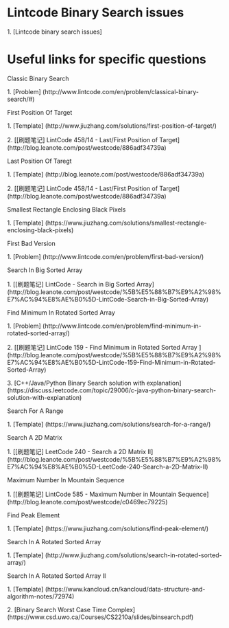 # Lintcode Binary Search issues
<p>1. [Lintcode binary search issues]

# Useful links for specific questions
<p>Classic Binary Search
<p>1. [Problem] (http://www.lintcode.com/en/problem/classical-binary-search/#)

<p>First Position Of Target
<p>1. [Template] (http://www.jiuzhang.com/solutions/first-position-of-target/)
<p>2. [[刷题笔记] LintCode 458/14 - Last/First Position of Target] (http://blog.leanote.com/post/westcode/886adf34739a)

<p>Last Position Of Taregt
<p>1. [Template] (http://blog.leanote.com/post/westcode/886adf34739a)
<p>2. [[刷题笔记] LintCode 458/14 - Last/First Position of Target] (http://blog.leanote.com/post/westcode/886adf34739a)

<p>Smallest Rectangle Enclosing Black Pixels
<p>1. [Template] (https://www.jiuzhang.com/solutions/smallest-rectangle-enclosing-black-pixels)

<p>First Bad Version
<p>1. [Problem] (http://www.lintcode.com/en/problem/first-bad-version/)

<p>Search In Big Sorted Array
<p>1. [[刷题笔记] LintCode - Search in Big Sorted Array] (http://blog.leanote.com/post/westcode/%5B%E5%88%B7%E9%A2%98%E7%AC%94%E8%AE%B0%5D-LintCode-Search-in-Big-Sorted-Array)

<p>Find Minimum In Rotated Sorted Array 
<p>1. [Problem] (http://www.lintcode.com/en/problem/find-minimum-in-rotated-sorted-array/)
<p>2. [[刷题笔记] LintCode 159 - Find Minimum in Rotated Sorted Array ] (http://blog.leanote.com/post/westcode/%5B%E5%88%B7%E9%A2%98%E7%AC%94%E8%AE%B0%5D-LintCode-159-Find-Minimum-in-Rotated-Sorted-Array)
<p>3. [C++/Java/Python Binary Search solution with explanation] (https://discuss.leetcode.com/topic/29006/c-java-python-binary-search-solution-with-explanation)

<p>Search For A Range
<p>1. [Template] (https://www.jiuzhang.com/solutions/search-for-a-range/)

<p>Search A 2D Matrix
<p>1. [[刷题笔记] LeetCode 240 - Search a 2D Matrix II] (http://blog.leanote.com/post/westcode/%5B%E5%88%B7%E9%A2%98%E7%AC%94%E8%AE%B0%5D-LeetCode-240-Search-a-2D-Matrix-II)

<p>Maximum Number In Mountain Sequence
<p>1. [[刷题笔记] LintCode 585 - Maximum Number in Mountain Sequence] (http://blog.leanote.com/post/westcode/c0469ec79225)

<p>Find Peak Element
<p>1. [Template] (https://www.jiuzhang.com/solutions/find-peak-element/)

<p>Search In A Rotated Sorted Array
<p>1. [Template] (http://www.jiuzhang.com/solutions/search-in-rotated-sorted-array/)

<p>Search In A Rotated Sorted Array II
<p>1. [Template] (https://www.kancloud.cn/kancloud/data-structure-and-algorithm-notes/72974)
<p>2. [Binary Search Worst Case Time Complex] (https://www.csd.uwo.ca/Courses/CS2210a/slides/binsearch.pdf)





